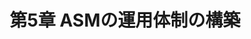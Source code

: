 ---
title: "第5章 ASMの運用体制の構築"
description: "ASM導入検討を進めるためのガイダンス（基礎編）"
weight: 50
type: chapter
# bookFlatSection: false
# bookToc: true
# bookHidden: false
# bookCollapseSection: false
# bookComments: false
# bookSearchExclude: false
---